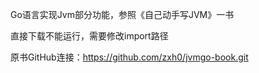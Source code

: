 Go语言实现Jvm部分功能，参照《自己动手写JVM》一书

直接下载不能运行，需要修改import路径

原书GitHub连接：https://github.com/zxh0/jvmgo-book.git